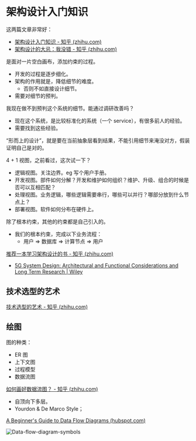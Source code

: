 # 架构设计入门知识


这两篇文章非常好：

- [架构设计入门知识 - 知乎 (zhihu.com)](https://zhuanlan.zhihu.com/p/153030979)
- [架构设计的大忌：我没错 - 知乎 (zhihu.com)](https://zhuanlan.zhihu.com/p/156664216)



是面对一片空白画布，添加约束的过程。

- 开发的过程是逐步细化。
- 架构的作用就是，降低细节的难度。
  - 否则不如直接设计细节。
- 需要对细节的预判。



我现在做不到预判这个系统的细节。能通过调研改善吗？

- 现在这个系统，是比较标准化的系统（一个 service），有很多前人的经验。
- 需要找到这些经验。



“形而上的设计”，就是要在当前抽象层看到结果，不能引用细节来淹没对方，假装证明自己是对的。



4 + 1 视图，之前看过，这次试一下？

- 逻辑视图。关注边界。eg 写个用户手册。
- 开发视图。部件如何分解？开发和维护如何组织？维护、升级、组合的时候是否可以互相匹配？
- 处理视图。业务逻辑，哪些逻辑需要串行，哪些可以并行？哪部分放到什么节点上？
- 部署视图。软件如何分布在硬件上。



除了根本约束，其他的约束都是自己引入的。

- 我们的根本约束，完成以下业务流程：
  - 用户 => 数据库 => 计算节点 => 用户



[推荐一本学习架构设计的书 - 知乎 (zhihu.com)](https://zhuanlan.zhihu.com/p/163336687)

- [5G System Design: Architectural and Functional Considerations and Long Term Research | Wiley](https://www.wiley.com/en-us/5G+System+Design%3A+Architectural+and+Functional+Considerations+and+Long+Term+Research-p-9781119425120)



## 技术选型的艺术

[技术选型的艺术 - 知乎 (zhihu.com)](https://zhuanlan.zhihu.com/p/36619380)


## 绘图

图的种类：

- ER 图
- 上下文图
- 过程模型
- 数据流图



[如何画好数据流图？ - 知乎 (zhihu.com)](https://zhuanlan.zhihu.com/p/231863024)

- 自顶向下多层。
- Yourdon & De Marco Style；



[A Beginner's Guide to Data Flow Diagrams (hubspot.com)](https://blog.hubspot.com/marketing/data-flow-diagram)

![Data-flow-diagram-symbols](https://lh6.googleusercontent.com/NnLNAMluc7B7Cqpic3yuoiwAHqrwNM8Hi5nGiSOI6J3sC_BkcQmVx42KZghjxeqy5lFSIFW8MJLEshrmYvYdxc3E7Jwyyi2yQnpyFgls4l3gH_fCEksTvQC94GtzstgEgOApr6aK)
